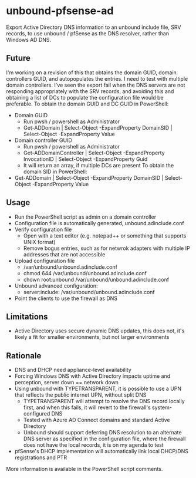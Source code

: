 # unbound-pfsense-ad
Export Active Directory DNS information to an unbound include file, SRV records, to use unbound / pfSense as the DNS resolver, rather than Windows AD DNS.

## Future
I'm working on a revision of this that obtains the domain GUID, domain controllers GUID, and autopopulates the entries. I need to test with multiple domain controllers. I've seen the export fail when the DNS servers are not responding appropriately with the SRV records, and avoiding this and obtaining a list of DCs to populate the configuration file would be preferable.
To obtain the domain GUID and DC GUID in PowerShell:
- Domain GUID
  - Run pwsh / powershell as Administrator
  - Get-ADDomain | Select-Object -ExpandProperty DomainSID | Select-Object -ExpandProperty Value
- Domain controller GUID
  - Run pwsh / powershell as Administrator
  - Get-ADDomainController | Select-Object -ExpandProperty InvocationID | Select-Object -ExpandProperty Guid
  - It will return an array, if multiple DCs are present
To obtain the domain SID in PowerShell:
- Get-ADDomain | Select-Object -ExpandProperty DomainSID | Select-Object -ExpandProperty Value

## Usage
- Run the PowerShell script as admin on a domain controller
- Configuration file is automatically generated, unbound.adinclude.conf
- Verify configuration file
  - Open with a text editor (e.g. notepad++ or something that supports UNIX format)
  - Remove bogus entries, such as for netwrok adapters with multiple IP addresses that are not accessible
- Upload configuration file
  - /var/unbound/unbound.adinclude.conf
  - chmod 644 /var/unbound/unbound.adinclude.conf
  - chown root:unbound /var/unbound/unbound.adinclude.conf
- Unbound advanced configuration:
  - server:include: /var/unbound/unbound.adinclude.conf
- Point the clients to use the firewall as DNS

## Limitations
- Active Directory uses secure dynamic DNS updates, this does not, it's likely a fit for smaller environments, but not larger environments

## Rationale
- DNS and DHCP need appliance-level availability
- Forcing Windows DNS with Active Directory impacts uptime and perception, server down == network down
- Using unbound with TYPETRANSPARENT, it is possible to use a UPN that reflects the public internet UPN, without split DNS
  - TYPETRANSPARENT will attempt to resolve the DNS record locally first, and when this fails, it will revert to the firewall's system-configured DNS
  - Tested with Azure AD Connect domains and standard Active Directory
  - Unbound should support deferring DNS resolution to an alternate DNS server as specified in the configuration file, where the firewall does not have the local records, it is on my agenda to test
- pfSense's DHCP implementation will automatically link local DHCP/DNS registrations and PTR

More information is available in the PowerShell script comments.
